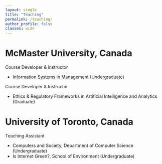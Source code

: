 ```yaml
---
layout: single
title: "Teaching"
permalink: /teaching/
author_profile: false
classes: wide
---
```



# McMaster University, Canada
Course Developer & Instructor
- Information Systems in Management (Undergraduate)

Course Developer & Instructor
- Ethics & Regulatory Frameworks in Artificial Intelligence and Analytics (Graduate)

# University of Toronto, Canada 
Teaching Assistant
- Computers and Society, Department of Computer Science (Undergraduate)
- Is Internet Green?, School of Environment (Undergraduate)
